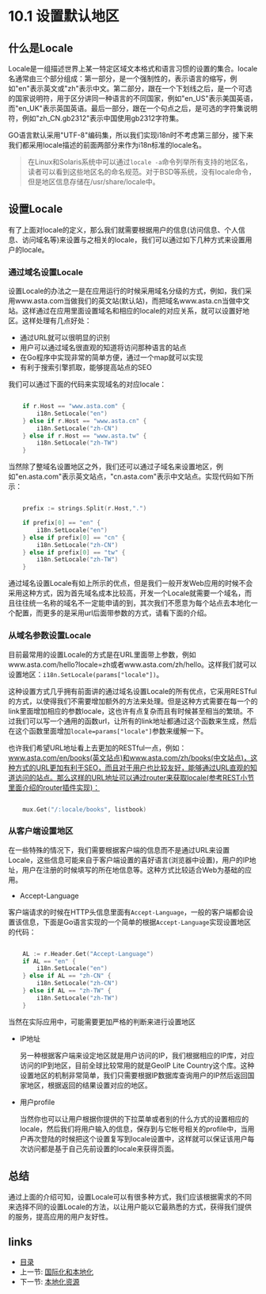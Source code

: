 # 10.1 设置默认地区
## 什么是Locale
Locale是一组描述世界上某一特定区域文本格式和语言习惯的设置的集合。locale名通常由三个部分组成：第一部分，是一个强制性的，表示语言的缩写，例如"en"表示英文或"zh"表示中文。第二部分，跟在一个下划线之后，是一个可选的国家说明符，用于区分讲同一种语言的不同国家，例如"en_US"表示美国英语，而"en_UK"表示英国英语。最后一部分，跟在一个句点之后，是可选的字符集说明符，例如"zh_CN.gb2312"表示中国使用gb2312字符集。

GO语言默认采用"UTF-8"编码集，所以我们实现i18n时不考虑第三部分，接下来我们都采用locale描述的前面两部分来作为i18n标准的locale名。


>在Linux和Solaris系统中可以通过`locale -a`命令列举所有支持的地区名，读者可以看到这些地区名的命名规范。对于BSD等系统，没有locale命令，但是地区信息存储在/usr/share/locale中。

## 设置Locale
有了上面对locale的定义，那么我们就需要根据用户的信息(访问信息、个人信息、访问域名等)来设置与之相关的locale，我们可以通过如下几种方式来设置用户的locale。

### 通过域名设置Locale
设置Locale的办法之一是在应用运行的时候采用域名分级的方式，例如，我们采用www.asta.com当做我们的英文站(默认站)，而把域名www.asta.cn当做中文站。这样通过在应用里面设置域名和相应的locale的对应关系，就可以设置好地区。这样处理有几点好处：

- 通过URL就可以很明显的识别
- 用户可以通过域名很直观的知道将访问那种语言的站点
- 在Go程序中实现非常的简单方便，通过一个map就可以实现
- 有利于搜索引擎抓取，能够提高站点的SEO

我们可以通过下面的代码来实现域名的对应locale：
```Go

	if r.Host == "www.asta.com" {
		i18n.SetLocale("en")
	} else if r.Host == "www.asta.cn" {
		i18n.SetLocale("zh-CN")
	} else if r.Host == "www.asta.tw" {
		i18n.SetLocale("zh-TW")
	}
```
当然除了整域名设置地区之外，我们还可以通过子域名来设置地区，例如"en.asta.com"表示英文站点，"cn.asta.com"表示中文站点。实现代码如下所示：
```Go

	prefix := strings.Split(r.Host,".")

	if prefix[0] == "en" {
		i18n.SetLocale("en")
	} else if prefix[0] == "cn" {
		i18n.SetLocale("zh-CN")
	} else if prefix[0] == "tw" {
		i18n.SetLocale("zh-TW")
	}
```
通过域名设置Locale有如上所示的优点，但是我们一般开发Web应用的时候不会采用这种方式，因为首先域名成本比较高，开发一个Locale就需要一个域名，而且往往统一名称的域名不一定能申请的到，其次我们不愿意为每个站点去本地化一个配置，而更多的是采用url后面带参数的方式，请看下面的介绍。

### 从域名参数设置Locale
目前最常用的设置Locale的方式是在URL里面带上参数，例如www.asta.com/hello?locale=zh或者www.asta.com/zh/hello。这样我们就可以设置地区：`i18n.SetLocale(params["locale"])`。

这种设置方式几乎拥有前面讲的通过域名设置Locale的所有优点，它采用RESTful的方式，以使得我们不需要增加额外的方法来处理。但是这种方式需要在每一个的link里面增加相应的参数locale，这也许有点复杂而且有时候甚至相当的繁琐。不过我们可以写一个通用的函数url，让所有的link地址都通过这个函数来生成，然后在这个函数里面增加`locale=params["locale"]`参数来缓解一下。

也许我们希望URL地址看上去更加的RESTful一点，例如：www.asta.com/en/books(英文站点)和www.asta.com/zh/books(中文站点)，这种方式的URL更加有利于SEO，而且对于用户也比较友好，能够通过URL直观的知道访问的站点。那么这样的URL地址可以通过router来获取locale(参考REST小节里面介绍的router插件实现)：
```Go

	mux.Get("/:locale/books", listbook)
```
### 从客户端设置地区
在一些特殊的情况下，我们需要根据客户端的信息而不是通过URL来设置Locale，这些信息可能来自于客户端设置的喜好语言(浏览器中设置)，用户的IP地址，用户在注册的时候填写的所在地信息等。这种方式比较适合Web为基础的应用。

- Accept-Language

客户端请求的时候在HTTP头信息里面有`Accept-Language`，一般的客户端都会设置该信息，下面是Go语言实现的一个简单的根据`Accept-Language`实现设置地区的代码：
```Go

	AL := r.Header.Get("Accept-Language")
	if AL == "en" {
		i18n.SetLocale("en")
	} else if AL == "zh-CN" {
		i18n.SetLocale("zh-CN")
	} else if AL == "zh-TW" {
		i18n.SetLocale("zh-TW")
	}
```
当然在实际应用中，可能需要更加严格的判断来进行设置地区
- IP地址

	另一种根据客户端来设定地区就是用户访问的IP，我们根据相应的IP库，对应访问的IP到地区，目前全球比较常用的就是GeoIP Lite Country这个库。这种设置地区的机制非常简单，我们只需要根据IP数据库查询用户的IP然后返回国家地区，根据返回的结果设置对应的地区。

- 用户profile

	当然你也可以让用户根据你提供的下拉菜单或者别的什么方式的设置相应的locale，然后我们将用户输入的信息，保存到与它帐号相关的profile中，当用户再次登陆的时候把这个设置复写到locale设置中，这样就可以保证该用户每次访问都是基于自己先前设置的locale来获得页面。

## 总结
通过上面的介绍可知，设置Locale可以有很多种方式，我们应该根据需求的不同来选择不同的设置Locale的方法，以让用户能以它最熟悉的方式，获得我们提供的服务，提高应用的用户友好性。

## links
  * [目录](<preface.md>)
  * 上一节: [国际化和本地化](<10.0.md>)
  * 下一节: [本地化资源](<10.2.md>)
